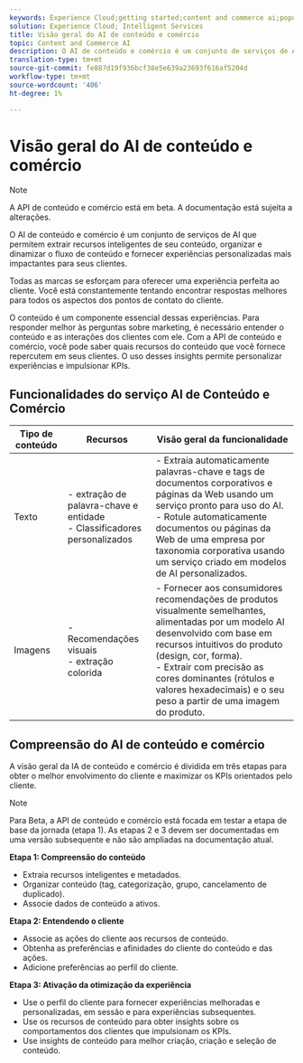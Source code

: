 ```yaml
---
keywords: Experience Cloud;getting started;content and commerce ai;popular topics;Intelligent Services;ccai
solution: Experience Cloud; Intelligent Services
title: Visão geral do AI de conteúdo e comércio
topic: Content and Commerce AI
description: O AI de conteúdo e comércio é um conjunto de serviços de AI que permite extrair recursos inteligentes de seu conteúdo, organizar, simplificar o fluxo de conteúdo e fornecer experiências personalizadas mais impactantes para seus clientes.
translation-type: tm+mt
source-git-commit: fe887d19f936bcf38e5e639a23693f616af5204d
workflow-type: tm+mt
source-wordcount: '406'
ht-degree: 1%

---
```



# Visão geral do AI de conteúdo e comércio

>[!NOTE]
>
>A API de conteúdo e comércio está em beta. A documentação está sujeita a alterações.

O AI de conteúdo e comércio é um conjunto de serviços de AI que permitem extrair recursos inteligentes de seu conteúdo, organizar e dinamizar o fluxo de conteúdo e fornecer experiências personalizadas mais impactantes para seus clientes.

Todas as marcas se esforçam para oferecer uma experiência perfeita ao cliente. Você está constantemente tentando encontrar respostas melhores para todos os aspectos dos pontos de contato do cliente.

O conteúdo é um componente essencial dessas experiências. Para responder melhor às perguntas sobre marketing, é necessário entender o conteúdo e as interações dos clientes com ele. Com a API de conteúdo e comércio, você pode saber quais recursos do conteúdo que você fornece repercutem em seus clientes. O uso desses insights permite personalizar experiências e impulsionar KPIs.

## Funcionalidades do serviço AI de Conteúdo e Comércio

| Tipo de conteúdo | Recursos | Visão geral da funcionalidade |
| --- | --- | --- |
| Texto | - extração de palavra-chave e entidade <br>- Classificadores personalizados | - Extraia automaticamente palavras-chave e tags de documentos corporativos e páginas da Web usando um serviço pronto para uso do AI. <br> - Rotule automaticamente documentos ou páginas da Web de uma empresa por taxonomia corporativa usando um serviço criado em modelos de AI personalizados. |
| Imagens | - Recomendações visuais <br> - extração colorida | - Fornecer aos consumidores recomendações de produtos visualmente semelhantes, alimentadas por um modelo AI desenvolvido com base em recursos intuitivos do produto (design, cor, forma). <br> - Extrair com precisão as cores dominantes (rótulos e valores hexadecimais) e o seu peso a partir de uma imagem do produto. |

## Compreensão do AI de conteúdo e comércio

A visão geral da IA de conteúdo e comércio é dividida em três etapas para obter o melhor envolvimento do cliente e maximizar os KPIs orientados pelo cliente.

>[!NOTE]
>
>Para Beta, a API de conteúdo e comércio está focada em testar a etapa de base da jornada (etapa 1). As etapas 2 e 3 devem ser documentadas em uma versão subsequente e não são ampliadas na documentação atual.

**Etapa 1: Compreensão do conteúdo**
- Extraia recursos inteligentes e metadados.
- Organizar conteúdo (tag, categorização, grupo, cancelamento de duplicado).
- Associe dados de conteúdo a ativos.

**Etapa 2: Entendendo o cliente**
- Associe as ações do cliente aos recursos de conteúdo.
- Obtenha as preferências e afinidades do cliente do conteúdo e das ações.
- Adicione preferências ao perfil do cliente.

**Etapa 3: Ativação da otimização da experiência**
- Use o perfil do cliente para fornecer experiências melhoradas e personalizadas, em sessão e para experiências subsequentes.
- Use os recursos de conteúdo para obter insights sobre os comportamentos dos clientes que impulsionam os KPIs.
- Use insights de conteúdo para melhor criação, criação e seleção de conteúdo.

